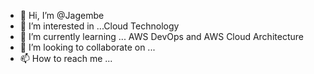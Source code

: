 - 👋 Hi, I’m @Jagembe
- 👀 I’m interested in ...Cloud Technology
- 🌱 I’m currently learning ... AWS DevOps and AWS Cloud Architecture
- 💞️ I’m looking to collaborate on ...
- 📫 How to reach me ...

<!---
Jagembe/Jagembe is a ✨ special ✨ repository because its `README.md` (this file) appears on your GitHub profile.
You can click the Preview link to take a look at your changes.
--->

